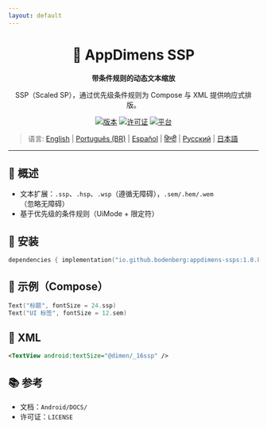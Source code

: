 ```yaml
---
layout: default
---
```


<div align="center">
    <h1>📐 AppDimens SSP</h1>
    <p><strong>带条件规则的动态文本缩放</strong></p>
    <p>SSP（Scaled SP），通过优先级条件规则为 Compose 与 XML 提供响应式排版。</p>

[![版本](https://img.shields.io/badge/version-1.0.8-blue.svg)](https://github.com/bodenberg/appdimens/releases)
[![许可证](https://img.shields.io/badge/license-Apache%202.0-green.svg)](../../../LICENSE)
[![平台](https://img.shields.io/badge/platform-Android%2021+-orange.svg)](https://developer.android.com/)
</div>

> 语言: [English](../../../../Android/appdimens_ssps/README.md) | [Português (BR)](../../pt-BR/Android/appdimens_ssps/README.md) | [Español](../../es/Android/appdimens_ssps/README.md) | [हिन्दी](../../hi/Android/appdimens_ssps/README.md) | [Русский](../../ru/Android/appdimens_ssps/README.md) | [日本語](../../ja/Android/appdimens_ssps/README.md)

---

## 🎯 概述
- 文本扩展：`.ssp`、`.hsp`、`.wsp`（遵循无障碍），`.sem/.hem/.wem`（忽略无障碍）
- 基于优先级的条件规则（UiMode + 限定符）

## 🚀 安装
```kotlin
dependencies { implementation("io.github.bodenberg:appdimens-ssps:1.0.8") }
```

## 🎨 示例（Compose）
```kotlin
Text("标题", fontSize = 24.ssp)
Text("UI 标签", fontSize = 12.sem)
```

## 📄 XML
```xml
<TextView android:textSize="@dimen/_16ssp" />
```

## 📚 参考
- 文档：`Android/DOCS/`
- 许可证：`LICENSE`
